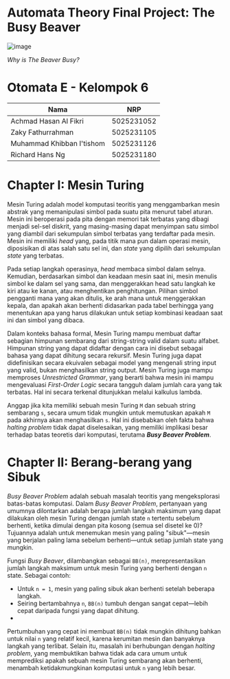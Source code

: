 # Automata Theory Final Project: The Busy Beaver
![image](https://github.com/user-attachments/assets/605834e7-c3b9-41a8-b9a7-3756f388f1b8)

*Why is The Beaver Busy?*

# Otomata E - Kelompok 6
| Nama | NRP |
|----------|----------|
| Achmad Hasan Al Fikri | 5025231052 |
| Zaky Fathurrahman | 5025231105 |
| Muhammad Khibban I'tishom | 5025231126 |
| Richard Hans Ng | 5025231180 |

# Chapter I: Mesin Turing
Mesin Turing adalah model komputasi teoritis yang menggambarkan mesin abstrak yang memanipulasi simbol pada suatu pita menurut tabel aturan. Mesin ini beroperasi pada pita dengan memori tak terbatas yang dibagi menjadi sel-sel diskrit, yang masing-masing dapat menyimpan satu simbol yang diambil dari sekumpulan simbol terbatas yang terdaftar pada mesin. Mesin ini memiliki _head_ yang, pada titik mana pun dalam operasi mesin, diposisikan di atas salah satu sel ini, dan _state_ yang dipilih dari sekumpulan _state_ yang terbatas.

Pada setiap langkah operasinya, _head_ membaca simbol dalam selnya. Kemudian, berdasarkan simbol dan keadaan mesin saat ini, mesin menulis simbol ke dalam sel yang sama, dan menggerakkan head satu langkah ke kiri atau ke kanan, atau menghentikan penghitungan. Pilihan simbol pengganti mana yang akan ditulis, ke arah mana untuk menggerakkan kepala, dan apakah akan berhenti didasarkan pada tabel berhingga yang menentukan apa yang harus dilakukan untuk setiap kombinasi keadaan saat ini dan simbol yang dibaca.

Dalam konteks bahasa formal, Mesin Turing mampu membuat daftar sebagian himpunan sembarang dari string-string valid dalam suatu alfabet. Himpunan string yang dapat didaftar dengan cara ini disebut sebagai bahasa yang dapat dihitung secara rekursif. Mesin Turing juga dapat didefinisikan secara ekuivalen sebagai model yang mengenali string input yang valid, bukan menghasilkan string output. Mesin Turing juga mampu memproses _Unrestricted Grammar_, yang berarti bahwa mesin ini mampu mengevaluasi _First-Order Logic_ secara tangguh dalam jumlah cara yang tak terbatas. Hal ini secara terkenal ditunjukkan melalui kalkulus lambda.

Anggap jika kita memiliki sebuah mesin Turing `M` dan sebuah string sembarang `s`, secara umum tidak mungkin untuk memutuskan apakah `M` pada akhirnya akan menghasilkan `s`. Hal ini disebabkan oleh fakta bahwa _halting problem_ tidak dapat diselesaikan, yang memiliki implikasi besar terhadap batas teoretis dari komputasi, terutama ***Busy Beaver Problem***.

# Chapter II: Berang-berang yang Sibuk
_Busy Beaver Problem_ adalah sebuah masalah teoritis yang mengeksplorasi batas-batas komputasi. Dalam _Busy Beaver Problem_, pertanyaan yang umumnya dilontarkan adalah berapa jumlah langkah maksimum yang dapat dilakukan oleh mesin Turing dengan jumlah state `n` tertentu sebelum berhenti, ketika dimulai dengan pita kosong (semua sel disetel ke 0)? Tujuannya adalah untuk menemukan mesin yang paling "sibuk"—mesin yang berjalan paling lama sebelum berhenti—untuk setiap jumlah state yang mungkin.

Fungsi _Busy Beaver_, dilambangkan sebagai `BB(n)`, merepresentasikan jumlah langkah maksimum untuk mesin Turing yang berhenti dengan `n` state. Sebagai contoh:
- Untuk `n = 1`, mesin yang paling sibuk akan berhenti setelah beberapa langkah.
- Seiring bertambahnya `n`, `BB(n)` tumbuh dengan sangat cepat—lebih cepat daripada fungsi yang dapat dihitung.
- 
Pertumbuhan yang cepat ini membuat `BB(n)` tidak mungkin dihitung bahkan untuk nilai `n` yang relatif kecil, karena kerumitan mesin dan banyaknya langkah yang terlibat. Selain itu, masalah ini berhubungan dengan _halting problem_, yang membuktikan bahwa tidak ada cara umum untuk memprediksi apakah sebuah mesin Turing sembarang akan berhenti, menambah ketidakmungkinan komputasi untuk `n` yang lebih besar.
